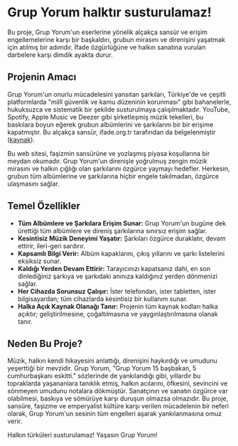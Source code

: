 # Grup Yorum halktır susturulamaz!

Bu proje, Grup Yorum'un eserlerine yönelik alçakça sansür ve erişim engellemelerine karşı bir başkaldırı, grubun mirasını ve direnişini yaşatmak için atılmış bir adımdır. İfade özgürlüğüne ve halkın sanatına vurulan darbelere karşı dimdik ayakta durur.

## Projenin Amacı

Grup Yorum'un onurlu mücadelesini yansıtan şarkıları, Türkiye'de ve çeşitli platformlarda "millî güvenlik ve kamu düzeninin korunması" gibi bahanelerle, hukuksuzca ve sistematik bir şekilde susturulmaya çalışılmaktadır. YouTube, Spotify, Apple Music ve Deezer gibi şirketleşmiş müzik tekelleri, bu baskılara boyun eğerek grubun albümlerini ve şarkılarını bir bir erişime kapatmıştır. Bu alçakça sansür, ifade.org.tr tarafından da belgelenmiştir ([kaynak](https://ifade.org.tr/engelliweb/grup-yorum-spotify-apple-music-ve-deezerda-da-erisime-engellendi/)).

Bu web sitesi, faşizmin sansürüne ve yozlaşmış piyasa koşullarına bir meydan okumadır. Grup Yorum'un direnişle yoğrulmuş zengin müzik mirasını ve halkın çığlığı olan şarkılarını özgürce yaymayı hedefler. Herkesin, grubun tüm albümlerine ve şarkılarına hiçbir engele takılmadan, özgürce ulaşmasını sağlar.

## Temel Özellikler

*   **Tüm Albümlere ve Şarkılara Erişim Sunar:** Grup Yorum'un bugüne dek ürettiği tüm albümlere ve direniş şarkılarına sınırsız erişim sağlar.
*   **Kesintisiz Müzik Deneyimi Yaşatır:** Şarkıları özgürce duraklatır, devam ettirir, ileri-geri sardırır.
*   **Kapsamlı Bilgi Verir:** Albüm kapaklarını, çıkış yıllarını ve şarkı listelerini eksiksiz sunar.
*   **Kaldığı Yerden Devam Ettirir:** Tarayıcınızı kapatsanız dahi, en son dinlediğiniz şarkıya ve şarkıdaki anınıza kaldığınız yerden dönmenizi sağlar.
*   **Her Cihazda Sorunsuz Çalışır:** İster telefondan, ister tabletten, ister bilgisayardan; tüm cihazlarda kesintisiz bir kullanım sunar.
*   **Halka Açık Kaynak Olanağı Tanır:** Projenin tüm kaynak kodları halka açıktır; geliştirilmesine, çoğaltılmasına ve yaygınlaştırılmasına olanak tanır.

## Neden Bu Proje?

Müzik, halkın kendi hikayesini anlattığı, direnişini haykırdığı ve umudunu yeşerttiği bir mevzidir. Grup Yorum, "Grup Yorum 15 başbakan, 5 cumhurbaşkanı eskitti." sözlerinde de yankılandığı gibi, yıllardır bu topraklarda yaşananlara tanıklık etmiş, halkın acılarını, öfkesini, sevincini ve sönmeyen umudunu notalara dökmüştür. Sanatçının ve sanatın özgürce var olabilmesi, baskıya ve sömürüye karşı duruşun olmazsa olmazıdır. Bu proje, sansüre, faşizme ve emperyalist kültüre karşı verilen mücadelenin bir neferi olarak, Grup Yorum'un sesinin tüm engelleri aşarak yankılanmasına omuz verir.

Halkın türküleri susturulamaz! Yaşasın Grup Yorum! 
